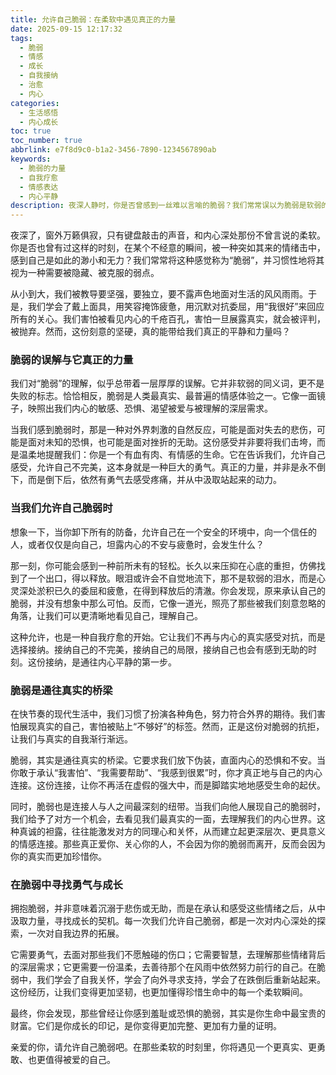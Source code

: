 ```yaml
---
title: 允许自己脆弱：在柔软中遇见真正的力量
date: 2025-09-15 12:17:32
tags:
  - 脆弱
  - 情感
  - 成长
  - 自我接纳
  - 治愈
  - 内心
categories:
  - 生活感悟
  - 内心成长
toc: true
toc_number: true
abbrlink: e7f8d9c0-b1a2-3456-7890-1234567890ab
keywords:
  - 脆弱的力量
  - 自我疗愈
  - 情感表达
  - 内心平静
description: 夜深人静时，你是否曾感到一丝难以言喻的脆弱？我们常常误以为脆弱是软弱的代名词，努力将其隐藏。然而，真正的力量，或许就藏在我们敢于展现柔软的瞬间。这篇文章将带你走进脆弱的深处，感受它如何成为连接自我、治愈伤痛、并最终遇见更强大自己的桥梁。
---
```


夜深了，窗外万籁俱寂，只有键盘敲击的声音，和内心深处那份不曾言说的柔软。你是否也曾有过这样的时刻，在某个不经意的瞬间，被一种突如其来的情绪击中，感到自己是如此的渺小和无力？我们常常将这种感觉称为“脆弱”，并习惯性地将其视为一种需要被隐藏、被克服的弱点。

从小到大，我们被教导要坚强，要独立，要不露声色地面对生活的风风雨雨。于是，我们学会了戴上面具，用笑容掩饰疲惫，用沉默对抗委屈，用“我很好”来回应所有的关心。我们害怕被看见内心的千疮百孔，害怕一旦展露真实，就会被评判，被抛弃。然而，这份刻意的坚硬，真的能带给我们真正的平静和力量吗？

### 脆弱的误解与它真正的力量

我们对“脆弱”的理解，似乎总带着一层厚厚的误解。它并非软弱的同义词，更不是失败的标志。恰恰相反，脆弱是人类最真实、最普遍的情感体验之一。它像一面镜子，映照出我们内心的敏感、恐惧、渴望被爱与被理解的深层需求。

当我们感到脆弱时，那是一种对外界刺激的自然反应，可能是面对失去的悲伤，可能是面对未知的恐惧，也可能是面对挫折的无助。这份感受并非要将我们击垮，而是温柔地提醒我们：你是一个有血有肉、有情感的生命。它在告诉我们，允许自己感受，允许自己不完美，这本身就是一种巨大的勇气。真正的力量，并非是永不倒下，而是倒下后，依然有勇气去感受疼痛，并从中汲取站起来的动力。

### 当我们允许自己脆弱时

想象一下，当你卸下所有的防备，允许自己在一个安全的环境中，向一个信任的人，或者仅仅是向自己，坦露内心的不安与疲惫时，会发生什么？

那一刻，你可能会感到一种前所未有的轻松。长久以来压抑在心底的重担，仿佛找到了一个出口，得以释放。眼泪或许会不自觉地流下，那不是软弱的泪水，而是心灵深处淤积已久的委屈和疲惫，在得到释放后的清澈。你会发现，原来承认自己的脆弱，并没有想象中那么可怕。反而，它像一道光，照亮了那些被我们刻意忽略的角落，让我们可以更清晰地看见自己，理解自己。

这种允许，也是一种自我疗愈的开始。它让我们不再与内心的真实感受对抗，而是选择接纳。接纳自己的不完美，接纳自己的局限，接纳自己也会有感到无助的时刻。这份接纳，是通往内心平静的第一步。

### 脆弱是通往真实的桥梁

在快节奏的现代生活中，我们习惯了扮演各种角色，努力符合外界的期待。我们害怕展现真实的自己，害怕被贴上“不够好”的标签。然而，正是这份对脆弱的抗拒，让我们与真实的自我渐行渐远。

脆弱，其实是通往真实的桥梁。它要求我们放下伪装，直面内心的恐惧和不安。当你敢于承认“我害怕”、“我需要帮助”、“我感到很累”时，你才真正地与自己的内心连接。这份连接，让你不再活在虚假的强大中，而是脚踏实地地感受生命的起伏。

同时，脆弱也是连接人与人之间最深刻的纽带。当我们向他人展现自己的脆弱时，我们给予了对方一个机会，去看见我们最真实的一面，去理解我们的内心世界。这种真诚的袒露，往往能激发对方的同理心和关怀，从而建立起更深层次、更具意义的情感连接。那些真正爱你、关心你的人，不会因为你的脆弱而离开，反而会因为你的真实而更加珍惜你。

### 在脆弱中寻找勇气与成长

拥抱脆弱，并非意味着沉溺于悲伤或无助，而是在承认和感受这些情绪之后，从中汲取力量，寻找成长的契机。每一次我们允许自己脆弱，都是一次对内心深处的探索，一次对自我边界的拓展。

它需要勇气，去面对那些我们不愿触碰的伤口；它需要智慧，去理解那些情绪背后的深层需求；它更需要一份温柔，去善待那个在风雨中依然努力前行的自己。在脆弱中，我们学会了自我关怀，学会了向外寻求支持，学会了在跌倒后重新站起来。这份经历，让我们变得更加坚韧，也更加懂得珍惜生命中的每一个柔软瞬间。

最终，你会发现，那些曾经让你感到羞耻或恐惧的脆弱，其实是你生命中最宝贵的财富。它们是你成长的印记，是你变得更加完整、更加有力量的证明。

亲爱的你，请允许自己脆弱吧。在那些柔软的时刻里，你将遇见一个更真实、更勇敢、也更值得被爱的自己。